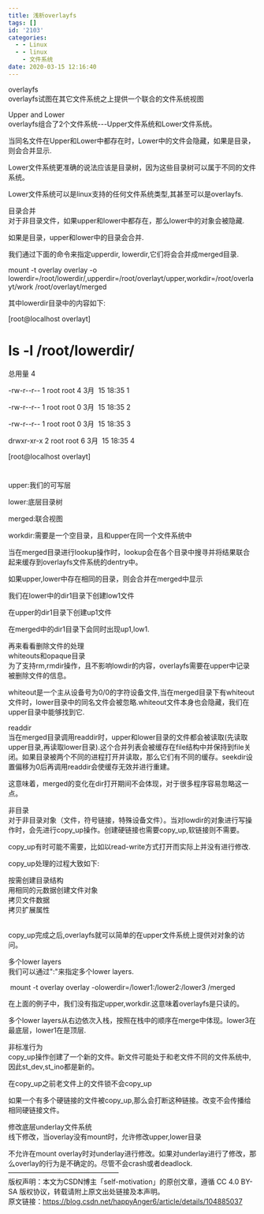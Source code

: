 ```yaml
---
title: 浅析overlayfs
tags: []
id: '2103'
categories:
  - - Linux
  - - linux
    - 文件系统
date: 2020-03-15 12:16:40
---
```


overlayfs  
overlayfs试图在其它文件系统之上提供一个联合的文件系统视图

Upper and Lower  
overlayfs组合了2个文件系统---Upper文件系统和Lower文件系统。

当同名文件在Upper和Lower中都存在时，Lower中的文件会隐藏，如果是目录，则会合并显示.

Lower文件系统更准确的说法应该是目录树，因为这些目录树可以属于不同的文件系统。

Lower文件系统可以是linux支持的任何文件系统类型,其甚至可以是overlayfs.

目录合并  
对于非目录文件，如果upper和lower中都存在，那么lower中的对象会被隐藏.

如果是目录，upper和lower中的目录会合并.

我们通过下面的命令来指定upperdir, lowerdir,它们将会合并成merged目录.

mount -t overlay overlay -o lowerdir=/root/lowerdir/,upperdir=/root/overlayt/upper,workdir=/root/overlayt/work /root/overlayt/merged

其中lowerdir目录中的内容如下:

[root@localhost overlayt]

# ls -l /root/lowerdir/

总用量 4

-rw-r--r-- 1 root root 4 3月  15 18:35 1

-rw-r--r-- 1 root root 0 3月  15 18:35 2

-rw-r--r-- 1 root root 0 3月  15 18:35 3

drwxr-xr-x 2 root root 6 3月  15 18:35 4

[root@localhost overlayt]

#

upper:我们的可写层

lower:底层目录树

merged:联合视图

workdir:需要是一个空目录，且和upper在同一个文件系统中

当在merged目录进行lookup操作时，lookup会在各个目录中搜寻并将结果联合起来缓存到overlayfs文件系统的dentry中。

如果upper,lower中存在相同的目录，则会合并在merged中显示

我们在lower中的dir1目录下创建low1文件

在upper的dir1目录下创建up1文件

在merged中的dir1目录下会同时出现up1,low1.

再来看看删除文件的处理  
whiteouts和opaque目录  
为了支持rm,rmdir操作，且不影响lowdir的内容，overlayfs需要在upper中记录被删除文件的信息。

whiteout是一个主从设备号为0/0的字符设备文件,当在merged目录下有whiteout文件时，lower目录中的同名文件会被忽略.whiteout文件本身也会隐藏，我们在upper目录中能够找到它.

readdir  
当在merged目录调用readdir时，upper和lower目录的文件都会被读取(先读取upper目录,再读取lower目录).这个合并列表会被缓存在file结构中并保持到file关闭。如果目录被两个不同的进程打开并读取，那么它们有不同的缓存。seekdir设置偏移为0后再调用readdir会使缓存无效并进行重建。

这意味着，merged的变化在dir打开期间不会体现，对于很多程序容易忽略这一点。

非目录  
对于非目录对象（文件，符号链接，特殊设备文件）。当对lowdir的对象进行写操作时，会先进行copy_up操作。创建硬链接也需要copy_up,软链接则不需要。

copy_up有时可能不需要，比如以read-write方式打开而实际上并没有进行修改.

copy_up处理的过程大致如下:

按需创建目录结构  
用相同的元数据创建文件对象  
拷贝文件数据  
拷贝扩展属性  
 

copy_up完成之后,overlayfs就可以简单的在upper文件系统上提供对对象的访问。

多个lower layers  
我们可以通过":"来指定多个lower layers.

 mount -t overlay overlay -olowerdir=/lower1:/lower2:/lower3 /merged

在上面的例子中，我们没有指定upper,workdir.这意味着overlayfs是只读的。

多个lower layers从右边依次入栈，按照在栈中的顺序在merge中体现。lower3在最底层，lower1在是顶层.

非标准行为  
copy_up操作创建了一个新的文件。新文件可能处于和老文件不同的文件系统中,因此st_dev,st_ino都是新的。

在copy_up之前老文件上的文件锁不会copy_up

如果一个有多个硬链接的文件被copy_up,那么会打断这种链接。改变不会传播给相同硬链接文件。

修改底层underlay文件系统  
线下修改，当overlay没有mount时，允许修改upper,lower目录

不允许在mount overlay时对underlay进行修改。如果对underlay进行了修改，那么overlay的行为是不确定的。尽管不会crash或者deadlock.  
————————————————  
版权声明：本文为CSDN博主「self-motivation」的原创文章，遵循 CC 4.0 BY-SA 版权协议，转载请附上原文出处链接及本声明。  
原文链接：https://blog.csdn.net/happyAnger6/article/details/104885037